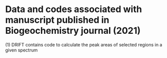 # Data and codes associated with manuscript published in Biogeochemistry journal (2021)

(1) DRIFT contains code to calculate the peak areas of selected regions in a given spectrum
